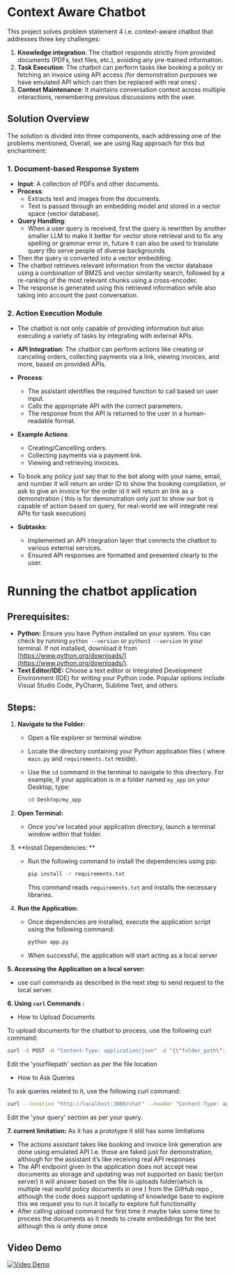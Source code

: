 # Context Aware Chatbot

This project solves problem statement 4 i.e. context-aware chatbot that addresses three key challenges:

1. **Knowledge integration**: The chatbot responds strictly from provided documents (PDFs, text files, etc.), avoiding any pre-trained information.
2. **Task Execution**: The chatbot can perform tasks like booking a policy or fetching an invoice using API access (for demonstration purposes we have emulated API which can then be replaced with real ones) .
3. **Context Maintenance**: It maintains conversation context across multiple interactions, remembering previous discussions with the user.

## Solution Overview

The solution is divided into three components, each addressing one of the problems mentioned, Overall, we are using Rag approach for this but enchantment:

### 1. Document-based Response System
- **Input**: A collection of PDFs and other documents.
- **Process**:
  - Extracts text and images from the documents.
  - Text is passed through an embedding model and stored in a vector space (vector database).
- **Query Handling**:
  - When a user query is received, first the query is rewritten by another smaller LLM to make it better for vector store retrieval and to fix any spelling or grammar error in, future it can also be used to translate query t9o serve people of diverse backgrounds 
 - Then the query is converted into a vector embedding.
  - The chatbot retrieves relevant information from the vector database using a combination of BM25 and vector similarity search, followed by a re-ranking of the most relevant chunks using a cross-encoder.
  - The response is generated using this retrieved information while also taking into account the past conversation.

### 2. Action Execution Module
- The chatbot is not only capable of providing information but also executing a variety of tasks by integrating with external APIs.
- **API Integration**: The chatbot can perform actions like creating or canceling orders, collecting payments via a link, viewing invoices, and more, based on provided APIs.
- **Process**:
  - The assistant identifies the required function to call based on user input.
  - Calls the appropriate API with the correct parameters.
  - The response from the API is returned to the user in a human-readable format.
- **Example Actions**:
  - Creating/Cancelling orders.
  - Collecting payments via a payment link.
  - Viewing and retrieving invoices.
 - To book any policy just say that to the bot along with your name, email, and number it will return an       order ID to show the booking compilation, or ask to give an invoice for the order id it will return an link as a demonstration  ( this is for demonstration only just to show our bot is capable of action based on query, for real-world we will  integrate real APIs for task execution)
  
- **Subtasks**:
  - Implemented an API integration layer that connects the chatbot to various external services.
  - Ensured API responses are formatted and presented clearly to the user.

# Running the chatbot application

## Prerequisites:

- **Python:** Ensure you have Python installed on your system. You can check by running `python --version` or `python3 --version` in your terminal. If not installed, download it from [https://www.python.org/downloads/](https://www.python.org/downloads/).
- **Text Editor/IDE:** Choose a text editor or Integrated Development Environment (IDE) for writing your Python code. Popular options include Visual Studio Code, PyCharm, Sublime Text, and others.

## Steps:

1. **Navigate to the Folder:**
   - Open a file explorer or terminal window.
   - Locate the directory containing your Python application files ( where `main.py` and `requirements.txt` reside).
   - Use the `cd` command in the terminal to navigate to this directory. For example, if your application is in a folder named `my_app` on your Desktop, type:

     ```bash
     cd Desktop/my_app
     ```

2. **Open Terminal:**
   - Once you've located your application directory, launch a terminal window within that folder. 

3. **Install Dependencies: **
   - Run the following command to install the dependencies using pip:

     ```bash
     pip install -r requirements.txt
     ```

     This command reads `requirements.txt` and installs the necessary libraries.

4. **Run the Application:**
   - Once dependencies are installed, execute the application script using the following command:

     ```bash
     python app.py
     ```

  

   - When successful, the application will start acting as a local server 

**5. Accessing the Application on a local server:**
  - use curl commands as described in the next step to send request to the local server.

**6. Using `curl` Commands :**

- How to Upload Documents

To upload documents for the chatbot to process, use the following curl command:

```bash
curl -X POST -H "Content-Type: application/json" -d "{\"folder_path\": \"yourfilepath"}" http://localhost:3000/upload
```
Edit the 'yourfilepath' section as per the file location

- How to Ask Queries

To ask queries related to it, use the following curl command:

```bash
curl --location "http://localhost:3000/chat" --header "Content-Type: application/json" --header "x-user-id: 123" --header "x-session-id: J5K7P1ZQ" --data "{\"query\": \"yourquery"}"
```

Edit the 'your query' section as per your query.

**7. current limitation:**
As it has a prototype it still has some limitations 
-	The actions assistant takes like booking and invoice link generation are done using emulated API I.e. those are faked just for demonstration, although for the assistant it’s like receiving real API responses 
-	The API endpoint given in the application does not accept new documents as storage and updating was not supported on  basic tier(on server) it will answer based on the file in uploads folder(which is multiple real world policy documents in one ) from the GitHub repo , although the code does support updating of knowledge base to explore this we request you to run it locally to explore full functionality 
-	After calling upload command for first time it maybe take some time to process the documents as it  needs to create embeddings for the text although this is only done once 


## Video Demo
[![Video Demo](https://img.youtube.com/vi/MiXiGvHg_QE/0.jpg)](https://www.youtube.com/watch?v=MiXiGvHg_QE)


